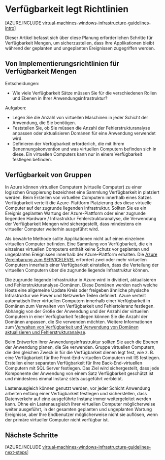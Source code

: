 <properties
    pageTitle="Verfügbarkeit festlegen Richtlinien | Microsoft Azure"
    description="Lernen Sie die wichtigsten Planung und Implementierung Richtlinien zur Bereitstellung von Verfügbarkeit Datensätze in Azure-Infrastrukturdiensten aus."
    documentationCenter=""
    services="virtual-machines-windows"
    authors="iainfoulds"
    manager="timlt"
    editor=""
    tags="azure-resource-manager"/>

<tags
    ms.service="virtual-machines-windows"
    ms.workload="infrastructure-services"
    ms.tgt_pltfrm="vm-windows"
    ms.devlang="na"
    ms.topic="article"
    ms.date="09/08/2016"
    ms.author="iainfou"/>

# <a name="availability-sets-guidelines"></a>Verfügbarkeit legt Richtlinien

[AZURE.INCLUDE [virtual-machines-windows-infrastructure-guidelines-intro](../../includes/virtual-machines-windows-infrastructure-guidelines-intro.md)] 

Dieser Artikel befasst sich über diese Planung erforderlichen Schritte für Verfügbarkeit Mengen, um sicherzustellen, dass Ihre Applikationen bleibt während der geplanten und ungeplanten Ereignissen zugegriffen werden.

## <a name="implementation-guidelines-for-availability-sets"></a>Von Implementierungsrichtlinien für Verfügbarkeit Mengen

Entscheidungen:

- Wie viele Verfügbarkeit Sätze müssen Sie für die verschiedenen Rollen und Ebenen in Ihrer Anwendungsinfrastruktur?

Aufgaben:

- Legen Sie die Anzahl von virtuellen Maschinen in jeder Schicht der Anwendung, die Sie benötigen.
- Feststellen Sie, ob Sie müssen die Anzahl der Fehlerstrukturanalyse anpassen oder aktualisieren Domänen für eine Anwendung verwendet wird.
- Definieren der Verfügbarkeit erforderlich, die mit Ihrem Benennungskonvention und was virtuellen Computern befinden sich in diese. Ein virtuellen Computers kann nur in einem Verfügbarkeit festlegen befinden. 

## <a name="availability-sets"></a>Verfügbarkeit von Gruppen

In Azure können virtuellen Computern (virtuelle Computer) zu einer logischen Gruppierung bezeichnet eine Sammlung Verfügbarkeit in platziert werden. Beim Erstellen von virtuellen Computern innerhalb eines Satzes Verfügbarkeit verteilt die Azure-Plattform Platzierung des diese virtuelle Computer auf der zugrunde liegenden Infrastruktur. Sollten Sie es ein Ereignis geplanten Wartung der Azure-Plattform oder einer zugrunde liegenden Hardware / Infrastruktur Fehlerstrukturanalyse, die Verwendung der Verfügbarkeit Mengen wird sichergestellt, dass mindestens ein virtueller Computer weiterhin ausgeführt wird.

Als bewährte Methode sollte Applikationen nicht auf einen einzelnen virtuellen Computer befinden. Eine Sammlung von Verfügbarkeit, die ein einzelnes virtuellen Computers enthält keine Schutz vor geplanten und ungeplanten Ereignissen innerhalb der Azure-Plattform erhalten. Die [Azure Vereinbarung zum SERVICELEVEL](https://azure.microsoft.com/support/legal/sla/virtual-machines) erfordert zwei oder mehr virtuellen Computern innerhalb einer Verfügbarkeit einstellen, dass die Verteilung der virtuellen Computern über die zugrunde liegende Infrastruktur können.

Die zugrunde liegende Infrastruktur in Azure wird in dividiert, aktualisieren und Fehlerstrukturanalyse-Domänen. Diese Domänen werden nach welche Hosts eine allgemeine Update Kreis oder freigeben ähnliche physische Infrastruktur wie Power und Netzwerke Teilen definiert. Azure verteilt automatisch Ihrer virtuellen Computern innerhalb einer Verfügbarkeit in Domänen zum Verwalten von Verfügbarkeit und Fehlertoleranz festlegen. Abhängig von der Größe der Anwendung und der Anzahl der virtuellen Computern in einer Verfügbarkeit festlegen können Sie die Anzahl der Domänen anpassen, die Sie verwenden möchten. Weitere Informationen zum [Verwalten von Verfügbarkeit und Verwendung von Domänen aktualisieren und Fehlerstrukturanalyse](virtual-machines-windows-manage-availability.md).

Beim Entwerfen Ihrer Anwendungsinfrastruktur sollten Sie auch die Ebenen der Anwendung planen, die Sie verwenden. Gruppe virtuellen Computern, die den gleichen Zweck in für die Verfügbarkeit dienen legt fest, wie z. B. eine Verfügbarkeit für Ihre Front-End-virtuellen Computern mit IIS festlegen. Erstellen einer separaten Verfügbarkeit für Ihre Back-End-virtuellen Computern mit SQL Server festlegen. Das Ziel wird sichergestellt, dass jede Komponente der Anwendung von einem Satz Verfügbarkeit geschützt ist und mindestens einmal Instanz stets ausgeführt verbleibt.

Lastenausgleich können genutzt werden, vor jeder Schicht Anwendung arbeiten entlang einer Verfügbarkeit festlegen und sicherstellen, dass Datenverkehr auf eine ausgeführte Instanz immer weitergeleitet werden kann. Ohne ein Lastenausgleich Ihrer virtuellen Computer möglicherweise weiter ausgeführt, in der gesamten geplanten und ungeplanten Wartung Ereignisse, aber Ihre Endbenutzer möglicherweise nicht sie auflösen, wenn der primäre virtueller Computer nicht verfügbar ist.


## <a name="next-steps"></a>Nächste Schritte
[AZURE.INCLUDE [virtual-machines-windows-infrastructure-guidelines-next-steps](../../includes/virtual-machines-windows-infrastructure-guidelines-next-steps.md)] 